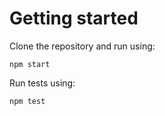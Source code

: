 # Getting started

Clone the repository and run using:
```
npm start
```

Run tests using:
```
npm test
```